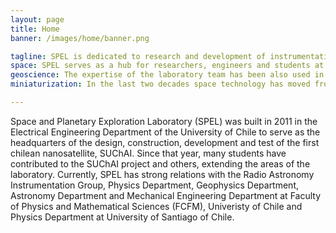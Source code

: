 ```yaml
---
layout: page
title: Home
banner: /images/home/banner.png

tagline: SPEL is dedicated to research and development of instrumentation for the geosciences.
space: SPEL serves as a hub for researchers, engineers and students at University of Chile (UCH) and Univeristy of Santiago of Chile (USACH) to collaborate on space physics and space instrumentation. Highlighted activities are related to Ionospheric modeling and simulation, Small satellites development (femto, pico and nanosatellites) and space instrumentation (Magnetometers, Langmuir Probes).
geoscience: The expertise of the laboratory team has been also used in multiple geoscientific initiatives. In particular, SPEL is collaborating with different initiatives of the Geophysics Department at UCH related to atmospheric and seismic measurements. 
miniaturization: In the last two decades space technology has moved from a multi goal, large and expensive approach to a Faster-Better-Cheaper (FBC) approach for space missions. Following that trend, SPEL has been working on methodologies that allow simplify missions (technically and organizationally) and reduce costs. In this line, it has been exploring two lines of action distributed measuring (sensor networks) and miniaturization of the systems (less space, weight and power consumption).

---
```


Space and Planetary Exploration Laboratory (SPEL) was built in 2011 in the Electrical Engineering Department of the University of Chile to serve as the headquarters of the design, construction, development and test of the first chilean nanosatellite, SUChAI. Since that year, many students have contributed to the SUChAI project and others, extending the areas of the laboratory. Currently, SPEL has strong relations with the Radio Astronomy Instrumentation Group, Physics Department, Geophysics Department, Astronomy Department and Mechanical Engineering Department at Faculty of Physics and Mathematical Sciences (FCFM), Univeristy of Chile and Physics Department at University of Santiago of Chile.
 
